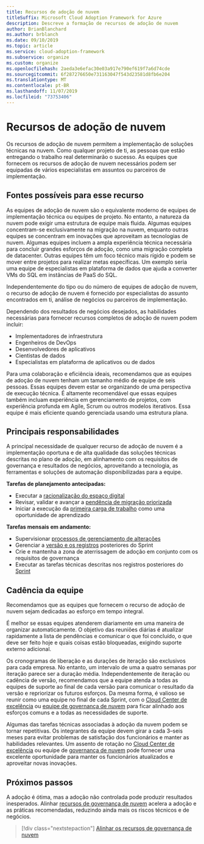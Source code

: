 ```yaml
---
title: Recursos de adoção de nuvem
titleSuffix: Microsoft Cloud Adoption Framework for Azure
description: Descreve a formação de recursos de adoção de nuvem
author: BrianBlanchard
ms.author: brblanch
ms.date: 09/10/2019
ms.topic: article
ms.service: cloud-adoption-framework
ms.subservice: organize
ms.custom: organize
ms.openlocfilehash: 2aeda3e6efac30e03a917e790ef619f7a6d74cde
ms.sourcegitcommit: 6f287276650e731163047f543d23581d8fb6e204
ms.translationtype: MT
ms.contentlocale: pt-BR
ms.lasthandoff: 11/07/2019
ms.locfileid: "73753406"
---
```

# <a name="cloud-adoption-capabilities"></a>Recursos de adoção de nuvem

Os recursos de adoção de nuvem permitem a implementação de soluções técnicas na nuvem. Como qualquer projeto de ti, as pessoas que estão entregando o trabalho real determinarão o sucesso. As equipes que fornecem os recursos de adoção de nuvem necessários podem ser equipadas de vários especialistas em assuntos ou parceiros de implementação.

## <a name="possible-sources-for-this-capability"></a>Fontes possíveis para esse recurso

As equipes de adoção de nuvem são o equivalente moderno de equipes de implementação técnica ou equipes de projeto. No entanto, a natureza da nuvem pode exigir uma estrutura de equipe mais fluida. Algumas equipes concentram-se exclusivamente na migração na nuvem, enquanto outras equipes se concentram em inovações que aproveitam as tecnologias de nuvem. Algumas equipes incluem a ampla experiência técnica necessária para concluir grandes esforços de adoção, como uma migração completa de datacenter. Outras equipes têm um foco técnico mais rígido e podem se mover entre projetos para realizar metas específicas. Um exemplo seria uma equipe de especialistas em plataforma de dados que ajuda a converter VMs do SQL em instâncias de PaaS do SQL.

Independentemente do tipo ou do número de equipes de adoção de nuvem, o recurso de adoção de nuvem é fornecido por especialistas do assunto encontrados em ti, análise de negócios ou parceiros de implementação.

Dependendo dos resultados de negócios desejados, as habilidades necessárias para fornecer recursos completos de adoção de nuvem podem incluir:

- Implementadores de infraestrutura
- Engenheiros de DevOps
- Desenvolvedores de aplicativos
- Cientistas de dados
- Especialistas em plataforma de aplicativos ou de dados

Para uma colaboração e eficiência ideais, recomendamos que as equipes de adoção de nuvem tenham um tamanho médio de equipe de seis pessoas. Essas equipes devem estar se organizando de uma perspectiva de execução técnica. É altamente recomendável que essas equipes também incluam experiência em gerenciamento de projetos, com experiência profunda em Agile, Scrum ou outros modelos iterativos. Essa equipe é mais eficiente quando gerenciada usando uma estrutura plana.

## <a name="key-responsibilities"></a>Principais responsabilidades

A principal necessidade de qualquer recurso de adoção de nuvem é a implementação oportuna e de alta qualidade das soluções técnicas descritas no plano de adoção, em alinhamento com os requisitos de governança e resultados de negócios, aproveitando a tecnologia, as ferramentas e soluções de automação disponibilizadas para a equipe.

**Tarefas de planejamento antecipadas:**

- Executar a [racionalização do espaço digital](../digital-estate/index.md)
- Revisar, validar e avançar a [pendência de migração priorizada](../migrate/migration-considerations/assess/release-iteration-backlog.md)
- Iniciar a execução da [primeira carga de trabalho](../digital-estate/rationalize.md#select-the-first-workload) como uma oportunidade de aprendizado

**Tarefas mensais em andamento:**

- Supervisionar [processos de gerenciamento de alterações](../migrate/migration-considerations/prerequisites/technical-complexity.md)
- Gerenciar a [versão e os registros](../migrate/migration-considerations/assess/release-iteration-backlog.md) posteriores do Sprint
- Crie e mantenha a zona de aterrissagem de adoção em conjunto com os requisitos de governança
- Executar as tarefas técnicas descritas nos registros posteriores do [Sprint](../migrate/migration-considerations/assess/release-iteration-backlog.md)

## <a name="team-cadence"></a>Cadência da equipe

Recomendamos que as equipes que fornecem o recurso de adoção de nuvem sejam dedicadas ao esforço em tempo integral.

É melhor se essas equipes atenderem diariamente em uma maneira de organizar automaticamente. O objetivo das reuniões diárias é atualizar rapidamente a lista de pendências e comunicar o que foi concluído, o que deve ser feito hoje e quais coisas estão bloqueadas, exigindo suporte externo adicional.

Os cronogramas de liberação e as durações de iteração são exclusivos para cada empresa. No entanto, um intervalo de uma a quatro semanas por iteração parece ser a duração média. Independentemente de iteração ou cadência de versão, recomendamos que a equipe atenda a todas as equipes de suporte ao final de cada versão para comunicar o resultado da versão e repriorizar os futuros esforços. Da mesma forma, é valioso se reunir como uma equipe no final de cada Sprint, com o [Cloud Center de excelência](./cloud-center-of-excellence.md) ou [equipe de governança de nuvem](./cloud-governance.md) para ficar alinhado aos esforços comuns e a todas as necessidades de suporte.

Algumas das tarefas técnicas associadas à adoção da nuvem podem se tornar repetitivas. Os integrantes da equipe devem girar a cada 3&ndash;seis meses para evitar problemas de satisfação dos funcionários e manter as habilidades relevantes. Um assento de rotação no [Cloud Center de excelência](./cloud-center-of-excellence.md) ou equipe de [governança de nuvem](./cloud-governance.md) pode fornecer uma excelente oportunidade para manter os funcionários atualizados e aproveitar novas inovações.

## <a name="next-steps"></a>Próximos passos

A adoção é ótima, mas a adoção não controlada pode produzir resultados inesperados. Alinhar [recursos de governança de nuvem](./cloud-governance.md) acelera a adoção e as práticas recomendadas, reduzindo ainda mais os riscos técnicos e de negócios.

> [!div class="nextstepaction"]
> [Alinhar os recursos de governança de nuvem](./cloud-governance.md)
